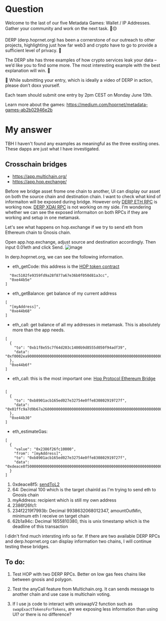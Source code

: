 # Question
Welcome to the last of our five Metadata Games: Wallet / IP Addresses. Gather your community and work on the next task. 👀🟡

DERP (derp.hoprnet.org) has been a cornerstone of our outreach to other projects, highlighting just how far web3 and crypto have to go to provide a sufficient level of privacy. 🔐

The DERP site has three examples of how crypto services leak your data – we’d like you to find some more. The most interesting example with the best explanation will win. 👀

🛑 While submitting your entry, which is ideally a video of DERP in action, please don’t doxx yourself. 

Each team should submit one entry by 2pm CEST on Monday June 13th.

Learn more about the games: https://medium.com/hoprnet/metadata-games-ab2b02946e2b

# My answer
TBH I haven't found any examples as meaningful as the three exsiting ones. These dapps are just what I have investigated.

## Crosschain bridges
- https://app.multichain.org/
- https://app.hop.exchange/

Before we bridge asset frome one chain to another, UI can display our asset on both the source chain and destination chain. I want to check what kind of informaiton will be exposed during bridge. However only [DERP ETH RPC](https://derp.hoprnet.org/rpc/eth/mainnet) is working now. [DERP XDAI RPC](https://derp.hoprnet.org/rpc/xdai/mainnet) is not working on my side. I'm wondering whether we can see the exposed informaiton on both RPCs if they are working and setup in one metamask.

Let's see what happens on hop.exchange if we try to send eth from Ethereum chain to Gnosis chain. 

Open app.hop.exchange, adjust source and destination accordingly. Then input 0.01eth and click Send.
![image](https://user-images.githubusercontent.com/55778604/173566197-60715176-75fe-4a58-a231-07e1dcd671f1.png)

In derp.hoprnet.org, we can see the following information.
- eth_getCode: this address is the [HOP token contract](https://etherscan.io/token/0xc5102fe9359fd9a28f877a67e36b0f050d81a3cc)
```[
  "0xc5102fe9359fd9a28f877a67e36b0f050d81a3cc",
  "0xe44b5e"
]
```
- eth_getBalance: get balance of my current address
```
[
  "[myAddress]",
  "0xe44b68"
]
```
- eth_call: get balance of all my addresses in metamask. This is absolutely more than the app needs.
```
[
  {
    "to": "0xb1f8e55c7f64d203c1400b9d8555d050f94adf39",
    "data": "0xf0002ea9000000000000000000000000000000000000000000000000000000000000004000000000000000000000000000000000000000000000000000000000000000e00000000000000000000000000000000000000000000000000000000000000004000000000000000000000000[addr0]0000000000000000000000000[addr1]000000000000000000000000[addr2]000000000000000000000000[addr3]00000000000000000000000000000000000000000000000000000000000000010000000000000000000000000000000000000000000000000000000000000000"
  },
  "0xe44b6f"
]
```
- eth_call: this is the most important one: [Hop Protocol Ethereum Bridge](https://etherscan.io/address/0xb8901acb165ed027e32754e0ffe830802919727f)
```
	
[
  {
    "to": "0xb8901acb165ed027e32754e0ffe830802919727f",
    "data": "0x01ffc9a7d9b67a2600000000000000000000000000000000000000000000000000000000"
  },
  "0xe44b30"
]
```
- eth_estimateGas: 
```
[
  {
    "value": "0x2386f26fc10000",
    "from": "[myAddress]",
    "to": "0xb8901acb165ed027e32754e0ffe830802919727f",
    "data": "0xdeace8f50000000000000000000000000000000000000000000000000000000000000064000000000000000000000000[myAddress]000000000000000000000000000000000000000000000000002386f26fc1000000000000000000000000000000000000000000000000000000234f2219f7993b0000000000000000000000000000000000000000000000000000000062b1a94c00000000000000000000000000000000000000000000000000000000000000000000000000000000000000000000000000000000000000000000000000000000"
  }
]
```
1. 0xdeace8f5: [sendToL2](https://www.4byte.directory/signatures/?bytes4_signature=0xdeace8f5)
2. 64: Decimal 100 which is the target chainId as I'm trying to send eth to Gnosis chain
3. myAddress: recipient which is still my own address
4. 2386f26fc1: 
5. 234f2219f7993b: Decimal 9938632068012347, amountOutMin, minimum eth I receive on target chain
6. 62b1a94c: Decimal 1655810380, this is unix timestamp which is the deadline of this transaction 

I didn't find much intersting info so far. If there are two available DERP RPCs and derp.hoprnet.org can display information two chains, I will continue testing these bridges.

## To do:
1. Test HOP with two DERP RPCs. Better on low gas fees chains like between gnosis and polygon.
2. Test the anyCall feature from Multichain.org. It can sends message to another chain and use case is multichain voting.

3. If I use js code to interact with uniswapV2 function such as `swapExactTokensForTokens`, are we exposing less information than using UI? or there is no difference?
